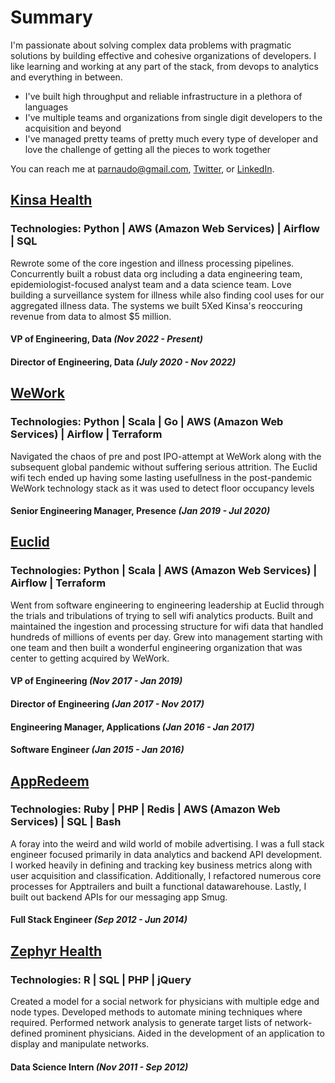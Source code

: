 # Summary
I'm passionate about solving complex data problems with pragmatic solutions by building effective and cohesive organizations of developers. I like learning and working at any part of the stack, from devops to analytics and everything in between.
- I've built high throughput and reliable infrastructure in a plethora of languages
- I've multiple teams and organizations from single digit developers to the acquisition and beyond
- I've managed pretty teams of pretty much every type of developer and love the challenge of getting all the pieces to work together


You can reach me at parnaudo@gmail.com, [Twitter](https://twitter.com/PaulArnaudo), or [LinkedIn](https://www.linkedin.com/in/paul-arnaudo/).

## [Kinsa Health](https://kinsahealth.com/)
### Technologies: Python | AWS (Amazon Web Services) | Airflow | SQL
Rewrote some of the core ingestion and illness processing pipelines. Concurrently built a robust data org including a data engineering team, epidemiologist-focused analyst team and a data science team. Love building a surveillance system for illness while also finding cool uses for our aggregated illness data. The systems we built 5Xed Kinsa's reoccuring revenue from data to almost $5 million. 
#### VP of Engineering, Data <i>(Nov 2022 - Present)</i>

#### Director of Engineering, Data <i>(July 2020 - Nov 2022)</i>

## [WeWork](https://www.wework.com/)
### Technologies: Python | Scala | Go | AWS (Amazon Web Services) | Airflow | Terraform
Navigated the chaos of pre and post IPO-attempt at WeWork along with the subsequent global pandemic without suffering serious attrition. The Euclid wifi tech ended up having some lasting usefullness in the post-pandemic WeWork technology stack as it was used to detect floor occupancy levels
#### Senior Engineering Manager, Presence <i>(Jan 2019 - Jul 2020)</i>

## [Euclid](https://www.wework.com/newsroom/wework-acquires-spatial-analytics-leader-euclid)
### Technologies: Python | Scala | AWS (Amazon Web Services) | Airflow | Terraform
Went from software engineering to engineering leadership at Euclid through the trials and tribulations of trying to sell wifi analytics products. Built and maintained the ingestion and processing structure for wifi data that handled hundreds of millions of events per day. Grew into management starting with one team and then built a wonderful engineering organization that was center to getting acquired by WeWork.
#### VP of Engineering <i>(Nov 2017 - Jan 2019)</i>
#### Director of Engineering <i>(Jan 2017 - Nov 2017)</i>

#### Engineering Manager, Applications <i>(Jan 2016 - Jan 2017)</i>

#### Software Engineer <i>(Jan 2015 - Jan 2016)</i>

## [AppRedeem](https://www.marketscreener.com/quote/stock/PERK-INC-23145576/news/Perk-Acquires-AppRedeem-Inc-an-Innovator-in-Mobile-Rewarded-Video-in-an-All-Stock-Transaction-21074877/)
### Technologies: Ruby | PHP | Redis | AWS (Amazon Web Services) | SQL | Bash
A foray into the weird and wild world of mobile advertising. I was a full stack engineer focused primarily in data analytics and backend API development. I worked heavily in defining and tracking key business metrics along with user acquisition and classification. Additionally, I refactored numerous core processes for Apptrailers and built a functional datawarehouse. Lastly, I built out backend APIs for our messaging app Smug.
#### Full Stack Engineer <i>(Sep 2012 - Jun 2014)</i>

## [Zephyr Health](https://www.anjusoftware.com/press-release/press-releases-1921/)
### Technologies: R | SQL | PHP | jQuery
Created a model for a social network for physicians with multiple edge and node types. Developed methods to automate mining techniques where required. Performed network analysis to generate target lists of network-defined prominent physicians. Aided in the development of an application to display and manipulate networks. 
#### Data Science Intern <i>(Nov 2011 - Sep 2012)</i>
<!-- 
## [Lawrence Livermore National Lab](https://www.llnl.gov/)
### Technologies: PHP | LassoScript | SQL | jQuery
Duties consisted of building and maintaining various operational applications, including a process improvement application, a student presentation application and a software risk grading application
### Software Engineer Intern <i>(June 2010 - Nov 2011)</i>

## [Certified Equity Professionals Institute](https://www.scu.edu/business/cepi/)
### Technologies: PHP | SQL | Bash | jQuery
Debugged and implemented a new web-based system to replace an antiquated file-based system. Duties included overseeing implementation of new system, maintaining it and adding new functionalities required by the CEP staff.
### Systems Administrator <i>(Sep 2009 - Apr 2011)</i>

## [Bronco Bikes](https://www.thesantaclara.org/scusounds/seniors-team-up-to-create-bronco-bikes)
### Technologies: PHP | SQL | HTML | jQuery
One of four founding members of Bronco Bikes, a student led initiative that aims to create a bike sharing program on campus in Santa Clara University. Primary duties included constructing an information system to maintain the bike rental system along with raising approval and awareness from campus officials and the student body.
### Founder, Chief Technology Officer <i>(Sep 2008 - Sep 2009)</i>

## [Commonwealth Club of California](https://www.commonwealthclub.org/)
### Technologies: PHP | HTML | jQuery
Hired as an Editorial Intern, transferred to work under the chief web developer. Helped publish new content, along with work on transferring the site to an interactive, Web 2.0 platform.
### Associate Web Developer <i>(Jun 2008 - Sep 2008)</i>

## [US Embassy, Moscow](https://ru.usembassy.gov/embassy-consulates/moscow/)
### Technologies: SQL | Excel
Provided assistance and support in information technologies to Russian and American employees in the second largest American embassy.
### IT Helpdesk Operator <i>(Jun 2007 - Sep 2007)</i>

## [Science Applications International Corporation (SAIC)](https://www.saic.com/)
### Technologies: SQL | VBA | 
Worked as a contractor for the Department of Homeland Security, compiling and managing the Target Capabilities and Universal Task List database. Worked extensively with Microsoft Access, along with supplementary work with mySQL and the Visual Basic programming language.
### Computer Engineer Intern<i>(Jun 2008 - Sep 2008)</i>

## [Falls Church News Press](https://www.fcnp.com/)
### Technologies: HTML 
Served as webmaster of the Falls Church News Press, the local newspaper; Updated the site on a weekly basis.
### Webmaster <i>(Sep 2004 - Jun 2005)</i>
 -->







